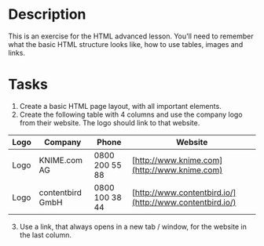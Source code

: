 # Description

This is an exercise for the HTML advanced lesson. You'll need to remember what the basic HTML structure looks like, how to use tables, images and links.

# Tasks

1. Create a basic HTML page layout, with all important elements.
2. Create the following table with 4 columns and use the company logo from their website. The logo should link to that website.

Logo | Company | Phone | Website
-----|---------|-------|---------
Logo |KNIME.com AG|0800 200 55 88|[http://www.knime.com](http://www.knime.com)
Logo | contentbird GmbH | 0800 100 38 44 | [http://www.contentbird.io/](http://www.contentbird.io/)

3. Use a link, that always opens in a new tab / window, for the website in the last column.
